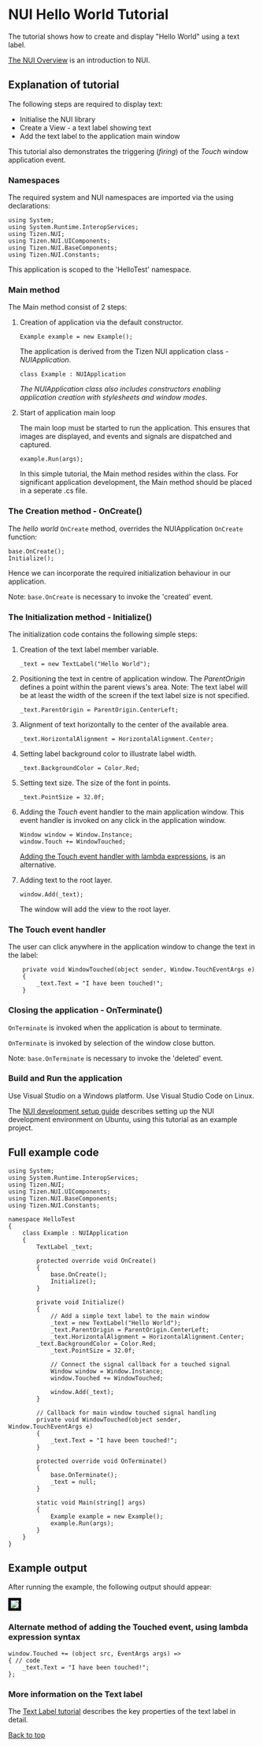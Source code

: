 <a name="top"></a>
# NUI Hello World Tutorial

The tutorial shows how to create and display "Hello World" using a text label.

[The NUI Overview](NUIoverview.md) is an introduction to NUI.

## Explanation of tutorial

The following steps are required to display text:

+ Initialise the NUI library
+ Create a View - a text label showing text
+ Add the text label to the application main window

This tutorial also demonstrates the triggering (_firing_) of the _Touch_ window application event.

### Namespaces

The required system and NUI namespaces are imported via the using declarations:

   ~~~{.cs}
   using System;
   using System.Runtime.InteropServices;
   using Tizen.NUI;
   using Tizen.NUI.UIComponents;
   using Tizen.NUI.BaseComponents;
   using Tizen.NUI.Constants;
   ~~~

This application is scoped to the 'HelloTest' namespace.

### Main method

The Main method consist of 2 steps:

1. Creation of application via the default constructor.

   ~~~{.cs}
   Example example = new Example();
   ~~~

   The application is derived from the Tizen NUI application class - _NUIApplication_.

   ~~~{.cs}
   class Example : NUIApplication
   ~~~

   _The NUIApplication class also includes constructors enabling application creation with stylesheets and window modes_.

2. Start of application main loop

   The main loop must be started to run the application. This ensures that images are displayed,
   and events and signals are dispatched and captured.

   ~~~{.cs}
   example.Run(args);
   ~~~

   In this simple tutorial, the Main method resides within the class. For significant application development, the Main
   method should be placed in a seperate .cs file.

### The Creation method - OnCreate()

The _hello world_ `OnCreate` method, overrides the NUIApplication `OnCreate` function: 

   ~~~{.cs}
   base.OnCreate();
   Initialize();
   ~~~

Hence we can incorporate the required initialization behaviour in our application.

Note: `base.OnCreate` is necessary to invoke the 'created' event.

### The Initialization method - Initialize()

The initialization code contains the following simple steps:

1. Creation of the text label member variable.

   ~~~{.cs}
   _text = new TextLabel("Hello World");
   ~~~

2. Positioning the text in centre of application window. The _ParentOrigin_ defines a point
   within the parent views's area. Note: The text label will be at least the
   width of the screen if the text label size is not specified.

   ~~~{.cs}
   _text.ParentOrigin = ParentOrigin.CenterLeft;
   ~~~

3. Alignment of text horizontally to the center of the available area.

   ~~~{.cs}
   _text.HorizontalAlignment = HorizontalAlignment.Center;
   ~~~

4. Setting label background color to illustrate label width.

   ~~~{.cs}
   _text.BackgroundColor = Color.Red;
   ~~~

5. Setting text size. The size of the font in points.

   ~~~{.cs}
   _text.PointSize = 32.0f;
   ~~~

6. Adding the _Touch_ event handler to the main application window. This event handler is invoked
   on any click in the application window.

   ~~~{.cs}
   Window window = Window.Instance;
   window.Touch += WindowTouched;
   ~~~

   [Adding the Touch event handler with lambda expressions](#lambda), is an alternative.

7. Adding text to the root layer.

   ~~~{.cs}
   window.Add(_text);
   ~~~

   The window will add the view to the root layer.

### The Touch event handler

The user can click anywhere in the application window to change the text in the label:

~~~{.cs}
    private void WindowTouched(object sender, Window.TouchEventArgs e)
    {
        _text.Text = "I have been touched!";
    }
~~~

### Closing the application - OnTerminate()

`OnTerminate` is invoked when the application is about to terminate.

`OnTerminate` is invoked by selection of the window close button.

Note: `base.OnTerminate` is necessary to invoke the 'deleted' event.

### Build and Run the application

Use Visual Studio on a Windows platform. Use Visual Studio Code on Linux.

The [NUI development setup guide](setup-ubuntu.md) describes setting up the NUI development environment
on Ubuntu, using this tutorial as an example project.

## Full example code

~~~{.cs}
using System;
using System.Runtime.InteropServices;
using Tizen.NUI;
using Tizen.NUI.UIComponents;
using Tizen.NUI.BaseComponents;
using Tizen.NUI.Constants;

namespace HelloTest
{
    class Example : NUIApplication
    {
        TextLabel _text;

        protected override void OnCreate()
        {
            base.OnCreate();
            Initialize();
        } 

        private void Initialize()
        {
            // Add a simple text label to the main window
            _text = new TextLabel("Hello World");
            _text.ParentOrigin = ParentOrigin.CenterLeft;
            _text.HorizontalAlignment = HorizontalAlignment.Center;
	    _text.BackgroundColor = Color.Red;
            _text.PointSize = 32.0f;

            // Connect the signal callback for a touched signal
            Window window = Window.Instance;
            window.Touched += WindowTouched;
        
            window.Add(_text);
        }

        // Callback for main window touched signal handling
        private void WindowTouched(object sender, Window.TouchEventArgs e)
        {
            _text.Text = "I have been touched!";
        }

        protected override void OnTerminate()
        {
            base.OnTerminate();
            _text = null;
        }

        static void Main(string[] args)
        {
            Example example = new Example();
            example.Run(args);
        }
    }
}
~~~

## Example output

After running the example, the following output should appear:

<img src="./Images/hello-world.png" style="border: 5px solid black;">

<a name="lambda"></a>
### Alternate method of adding the Touched event, using lambda expression syntax

~~~{.cs}
window.Touched += (object src, EventArgs args) =>
{ // code
    _text.Text = "I have been touched!";
};
~~~

### More information on the Text label 

The [Text Label tutorial](text-label.md) describes the key properties of the text label in detail.

[Back to top](#top)

